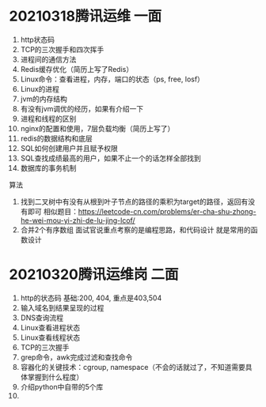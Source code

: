
# 20210318腾讯运维 一面
1. http状态码
2. TCP的三次握手和四次挥手
3. 进程间的通信方法
4. Redis缓存优化（简历上写了Redis）
5. Linux命令：查看进程，内存，端口的状态（ps, free, losf）
6. Linux的进程
7. jvm的内存结构
8. 有没有jvm调优的经历，如果有介绍一下
9. 进程和线程的区别
10. nginx的配置和使用，7层负载均衡（简历上写了）
11. redis的数据结构和底层
12. SQL如何创建用户并且赋予权限
13. SQL查找成绩最高的用户，如果不止一个的话怎样全部找到
14. 数据库的事务机制
    
   
算法
1. 找到二叉树中有没有从根到叶子节点的路径的乘积为target的路径，返回有没有即可
相似题目：https://leetcode-cn.com/problems/er-cha-shu-zhong-he-wei-mou-yi-zhi-de-lu-jing-lcof/
2. 合并2个有序数组
面试官说重点考察的是编程思路，和代码设计
就是常用的函数设计

   



# 20210320腾讯运维岗 二面

1. http的状态码
基础:200, 404, 重点是403,504
2. 输入域名到结果呈现的过程
3. DNS查询流程
4. Linux查看进程状态
5. Linux查看线程状态
6. TCP的三次握手
7. grep命令，awk完成过滤和查找命令
8. 容器化的关键技术：cgroup, namespace（不会的话就过了，不知道需要具体掌握到什么程度）
9. 介绍python中自带的5个库
10. 